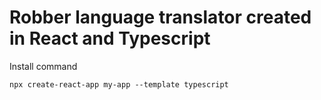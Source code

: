 # Robber language translator created in React and Typescript

Install command
```
npx create-react-app my-app --template typescript
```